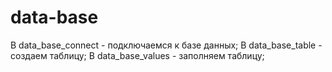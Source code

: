 # data-base
B data_base_connect - подключаемся к базе данных;
B data_base_table - создаем таблицу;
B data_base_values - заполняем таблицу;
